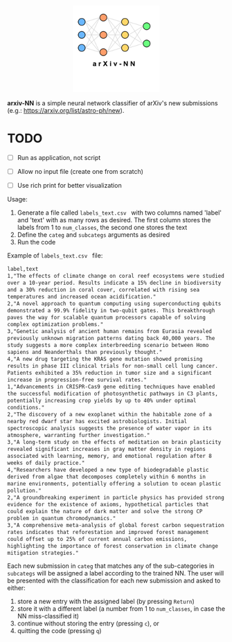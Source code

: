 <div align="center">
  <br>
  <img src="arxivNN.png" alt="UCC" width="200"/>
  <br>
</div>

**arxiv-NN** is a simple neural network classifier of arXiv's new submissions
(e.g.: https://arxiv.org/list/astro-ph/new).

# TODO

- [ ] Run as application, not script
- [ ] Allow no input file (create one from scratch)
- [ ] Use rich print for better visualization


Usage:

1. Generate a file called `labels_text.csv ` with two columns named 'label' and
   'text' with as many rows as desired. The first column stores the labels
   from 1 to `num_classes`, the second one stores the text
2. Define the `categ` and `subcategs` arguments as desired
3. Run the code


Example of `labels_text.csv ` file:

```
label,text
1,"The effects of climate change on coral reef ecosystems were studied over a 10-year period. Results indicate a 15% decline in biodiversity and a 30% reduction in coral cover, correlated with rising sea temperatures and increased ocean acidification."
2,"A novel approach to quantum computing using superconducting qubits demonstrated a 99.9% fidelity in two-qubit gates. This breakthrough paves the way for scalable quantum processors capable of solving complex optimization problems."
3,"Genetic analysis of ancient human remains from Eurasia revealed previously unknown migration patterns dating back 40,000 years. The study suggests a more complex interbreeding scenario between Homo sapiens and Neanderthals than previously thought."
4,"A new drug targeting the KRAS gene mutation showed promising results in phase III clinical trials for non-small cell lung cancer. Patients exhibited a 35% reduction in tumor size and a significant increase in progression-free survival rates."
1,"Advancements in CRISPR-Cas9 gene editing techniques have enabled the successful modification of photosynthetic pathways in C3 plants, potentially increasing crop yields by up to 40% under optimal conditions."
2,"The discovery of a new exoplanet within the habitable zone of a nearby red dwarf star has excited astrobiologists. Initial spectroscopic analysis suggests the presence of water vapor in its atmosphere, warranting further investigation."
3,"A long-term study on the effects of meditation on brain plasticity revealed significant increases in gray matter density in regions associated with learning, memory, and emotional regulation after 8 weeks of daily practice."
4,"Researchers have developed a new type of biodegradable plastic derived from algae that decomposes completely within 6 months in marine environments, potentially offering a solution to ocean plastic pollution."
2,"A groundbreaking experiment in particle physics has provided strong evidence for the existence of axioms, hypothetical particles that could explain the nature of dark matter and solve the strong CP problem in quantum chromodynamics."
3,"A comprehensive meta-analysis of global forest carbon sequestration rates indicates that reforestation and improved forest management could offset up to 25% of current annual carbon emissions, highlighting the importance of forest conservation in climate change mitigation strategies."
```

Each new submission in `categ` that matches any of the sub-categories in `subcategs`
will be assigned a label according to the trained NN. The user will be presented
with the classification for each new submission and asked to either:

1. store a new entry with the assigned label (by pressing `Return`)
2. store it with a different label (a number from 1 to `num_classes`, in case the NN
    miss-classified it)
3. continue without storing the entry (pressing `c`), or
4. quitting the code (pressing `q`)



